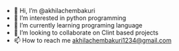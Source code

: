 - 👋 Hi, I’m @akhilachembakuri
- 👀 I’m interested in python programming 
- 🌱 I’m currently learning programing language 
- 💞️ I’m looking to collaborate on Clint based projects 
- 📫 How to reach me akhilachembakuri1234@gmail.com

<!---
akhilachembakuri/akhilachembakuri is a ✨ special ✨ repository because its `README.md` (this file) appears on your GitHub profile.
You can click the Preview link to take a look at your changes.
--->
